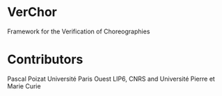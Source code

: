 VerChor
=======

Framework for the Verification of Choreographies

Contributors
============

Pascal Poizat
Université Paris Ouest
LIP6, CNRS and Université Pierre et Marie Curie

